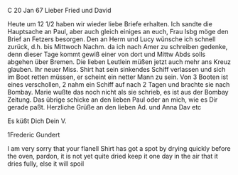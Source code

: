  C 20 Jan 67
Lieber Fried und David

Heute um 12 1/2 haben wir wieder liebe Briefe erhalten. Ich sandte die Hauptsache an Paul, aber auch gleich einiges an euch, Frau Isbg möge den Brief an Fetzers besorgen. Den an Herm und Lucy wünsche ich schnell zurück, d.h. bis Mittwoch Nachm. da ich nach Amer zu schreiben gedenke, denn dieser Tage kommt gewiß einer von dort und Mittw Abds solls abgehen über Bremen. Die lieben Leutlein müßen jetzt auch mehr ans Kreuz glauben. Ihr neuer Miss. Shirt hat sein sinkendes Schiff verlassen und sich im Boot retten müssen, er scheint ein netter Mann zu sein. Von 3 Booten ist eines verschollen, 2 nahm ein Schiff auf nach 2 Tagen und brachte sie nach Bombay. Marie wußte das noch nicht als sie schrieb, es ist aus der Bombay Zeitung. Das übrige schicke an den lieben Paul oder an mich, wie es Dir gerade paßt. Herzliche Grüße an den lieben Ad. und Anna Dav etc

 Es küßt Dich Dein V.


1Frederic Gundert

I am very sorry that your flanell Shirt has got a spot by drying quickly before the oven, pardon, it is not yet quite dried keep it one day in the air that it dries fully, else it will spoil
